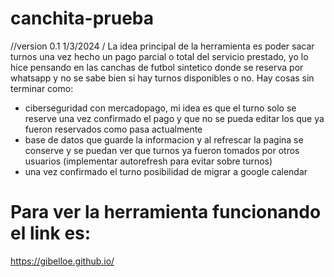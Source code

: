 # canchita-prueba
 //version 0.1 1/3/2024
/ 
La idea principal de la herramienta es poder sacar turnos una vez hecho un pago parcial o total del servicio prestado, yo lo hice pensando en las canchas de futbol sintetico donde se reserva por whatsapp y no se sabe bien si hay turnos disponibles o no. 
Hay cosas sin terminar como:
 - ciberseguridad con mercadopago, mi idea es que el turno solo se reserve una vez confirmado el pago y que no se pueda editar los que ya fueron reservados como pasa actualmente
 - base de datos que guarde la informacion y al refrescar la pagina se conserve y se puedan ver que turnos ya fueron tomados por otros usuarios (implementar autorefresh para evitar sobre turnos)
 - una vez confirmado el turno posibilidad de migrar a google calendar 


# Para ver la herramienta funcionando el link es: 
https://gibelloe.github.io/